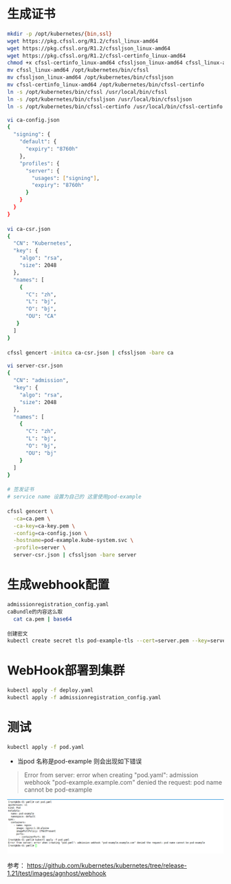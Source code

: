 # 生成证书

```bash
mkdir -p /opt/kubernetes/{bin,ssl}
wget https://pkg.cfssl.org/R1.2/cfssl_linux-amd64
wget https://pkg.cfssl.org/R1.2/cfssljson_linux-amd64
wget https://pkg.cfssl.org/R1.2/cfssl-certinfo_linux-amd64
chmod +x cfssl-certinfo_linux-amd64 cfssljson_linux-amd64 cfssl_linux-amd64
mv cfssl_linux-amd64 /opt/kubernetes/bin/cfssl
mv cfssljson_linux-amd64 /opt/kubernetes/bin/cfssljson
mv cfssl-certinfo_linux-amd64 /opt/kubernetes/bin/cfssl-certinfo
ln -s /opt/kubernetes/bin/cfssl /usr/local/bin/cfssl
ln -s /opt/kubernetes/bin/cfssljson /usr/local/bin/cfssljson
ln -s /opt/kubernetes/bin/cfssl-certinfo /usr/local/bin/cfssl-certinfo
```

```bash
vi ca-config.json  
{
  "signing": {
    "default": {
      "expiry": "8760h"
    },
    "profiles": {
      "server": {
        "usages": ["signing"],
        "expiry": "8760h"
      }
    }
  }
}

vi ca-csr.json  
{
  "CN": "Kubernetes",
  "key": {
    "algo": "rsa",
    "size": 2048
  },
  "names": [
    {
      "C": "zh",
      "L": "bj",
      "O": "bj",
      "OU": "CA"
   }
  ]
}

cfssl gencert -initca ca-csr.json | cfssljson -bare ca

```

```bash
vi server-csr.json
{
  "CN": "admission",
  "key": {
    "algo": "rsa",
    "size": 2048
  },
  "names": [
    {
      "C": "zh",
      "L": "bj",
      "O": "bj",
      "OU": "bj"
    }
  ]
}

# 签发证书
# service name 设置为自己的 这里使用pod-example

cfssl gencert \
  -ca=ca.pem \
  -ca-key=ca-key.pem \
  -config=ca-config.json \
  -hostname=pod-example.kube-system.svc \
  -profile=server \
  server-csr.json | cfssljson -bare server

```

# 生成webhook配置

```bash
admissionregistration_config.yaml
caBundle的内容这么取
  cat ca.pem | base64

创建密文
kubectl create secret tls pod-example-tls --cert=server.pem --key=server-key.pem  -n kube-system

```


# WebHook部署到集群

```bash
kubectl apply -f deploy.yaml
kubectl apply -f admissionregistration_config.yaml

```

# 测试

```bash
kubectl apply -f pod.yaml
```
- 当pod 名称是pod-example 则会出现如下错误
> Error from server: error when creating "pod.yaml": admission webhook "pod-example.example.com" denied the request: pod name cannot be pod-example

![image](img.png)




参考： https://github.com/kubernetes/kubernetes/tree/release-1.21/test/images/agnhost/webhook


